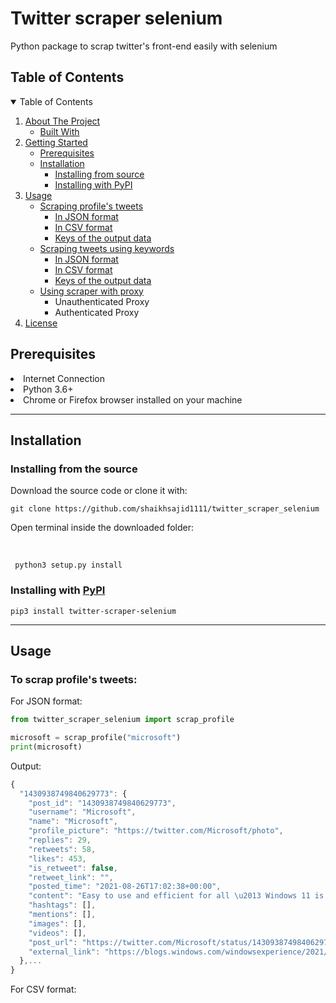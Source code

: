<h1> Twitter scraper selenium </h1>
<p> Python package to scrap twitter's front-end easily with selenium </p>

<!--TABLE of contents-->
<h2> Table of Contents </h2>
<details open="open">
  <summary>Table of Contents</summary>
  <ol>
    <li>
      <a href="#about-the-project">About The Project</a>
      <ul>
        <li><a href="#built-with">Built With</a></li>
      </ul>
    </li>
    <li>
      <a href="#getting-started">Getting Started</a>
      <ul>
        <li><a href="#Prerequisites">Prerequisites</a></li>
        <li><a href="#Installation">Installation</a>
        <ul>
        <li><a href="#sourceInstallation">Installing from source</a></li>
        <li><a href="#pypiInstallation">Installing with PyPI</a></li>
        </ul>
        </li>
      </ul>
    </li>
    <li><a href="#Usage">Usage</a>
    <ul>
    <li><a href="#profile">Scraping profile's tweets</a>
    <ul>
    <li><a href="">In JSON format</a></li>
    <li><a href="">In CSV format</a></li>
    <li><a href="">Keys of the output data</a></li>
    </ul>
    <li><a href="">Scraping tweets using keywords</a>
    <ul>
    <li><a href="">In JSON format</a></li>
    <li><a href="">In CSV format</a></li>
    <li><a href="">Keys of the output data</a></li>
    </ul>
    </li>
    <li><a href="">Using scraper with proxy</a>
    <ul>
    <li><a>Unauthenticated Proxy</a></li>
    <li><a>Authenticated Proxy</a></li>
    </ul>
    </li>
    </li>
    </ul>
    </li>
    <li><a href="#license">License</a></li>
  </ol>
</details>

<!--TABLE of contents //-->

<h2 id="Prerequisites">Prerequisites </h2>
<li> Internet Connection </li>
<li> Python 3.6+ </li>
<li> Chrome or Firefox browser installed on your machine </li>
<hr>
<h2 id="Installation"> Installation </h2>
<h3 id="sourceInstallation">Installing from the source</h3>
<p>Download the source code or clone it with:<p>

```
git clone https://github.com/shaikhsajid1111/twitter_scraper_selenium
```

<p>Open terminal inside the downloaded folder:</p>

<br>

```
 python3 setup.py install
```

<h3 id="pypiInstallation">
Installing with <a href="https://pypi.org">PyPI</a>
</h3>

<code>pip3 install twitter-scraper-selenium</code>
<hr>
<h2 id="Usage">
Usage</h2>

<h3>To scrap profile's tweets:</h3>
<p>For JSON format:</p>

```python
from twitter_scraper_selenium import scrap_profile

microsoft = scrap_profile("microsoft")
print(microsoft)
```
Output:
```javascript
{
  "1430938749840629773": {
    "post_id": "1430938749840629773",
    "username": "Microsoft",
    "name": "Microsoft",
    "profile_picture": "https://twitter.com/Microsoft/photo",
    "replies": 29,
    "retweets": 58,
    "likes": 453,
    "is_retweet": false,
    "retweet_link": "",
    "posted_time": "2021-08-26T17:02:38+00:00",
    "content": "Easy to use and efficient for all \u2013 Windows 11 is committed to an accessible future.\n\nHere's how it empowers everyone to create, connect, and achieve more: https://msft.it/6009X6tbW ",
    "hashtags": [],
    "mentions": [],
    "images": [],
    "videos": [],
    "post_url": "https://twitter.com/Microsoft/status/1430938749840629773",
    "external_link": "https://blogs.windows.com/windowsexperience/2021/07/01/whats-coming-in-windows-11-accessibility/?ocid=FY22_soc_omc_br_tw_Windows_AC"
  },...
}
```
<p>For CSV format:</p>
